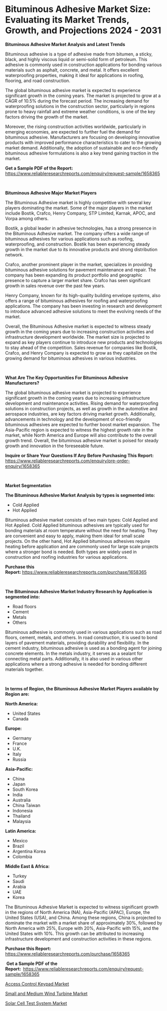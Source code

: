 <p><h1>Bituminous Adhesive Market Size: Evaluating its Market Trends, Growth, and Projections 2024 - 2031</h1></p><p><strong>Bituminous Adhesive Market Analysis and Latest Trends</strong></p>
<p><p>Bituminous adhesive is a type of adhesive made from bitumen, a sticky, black, and highly viscous liquid or semi-solid form of petroleum. This adhesive is commonly used in construction applications for bonding various materials such as asphalt, concrete, and metal. It offers excellent waterproofing properties, making it ideal for applications in roofing, flooring, and road construction.</p><p>The global bituminous adhesive market is expected to experience significant growth in the coming years. The market is projected to grow at a CAGR of 10.5% during the forecast period. The increasing demand for waterproofing solutions in the construction sector, particularly in regions prone to heavy rainfall and extreme weather conditions, is one of the key factors driving the growth of the market.</p><p>Moreover, the rising construction activities worldwide, particularly in emerging economies, are expected to further fuel the demand for bituminous adhesive. Manufacturers are focusing on developing innovative products with improved performance characteristics to cater to the growing market demand. Additionally, the adoption of sustainable and eco-friendly bituminous adhesive formulations is also a key trend gaining traction in the market.</p></p>
<p><strong>Get a Sample PDF of the Report:&nbsp;</strong> <a href="https://www.reliableresearchreports.com/enquiry/request-sample/1658365">https://www.reliableresearchreports.com/enquiry/request-sample/1658365</a></p>
<p>&nbsp;</p>
<p><strong>Bituminous Adhesive Major Market Players</strong></p>
<p><p>The Bituminous Adhesive market is highly competitive with several key players dominating the market. Some of the major players in the market include Bostik, Crafco, Henry Company, STP Limited, Karnak, APOC, and Vorpa among others.</p><p>Bostik, a global leader in adhesive technologies, has a strong presence in the Bituminous Adhesive market. The company offers a wide range of bituminous adhesives for various applications such as roofing, waterproofing, and construction. Bostik has been experiencing steady growth in the market due to its innovative products and strong distribution network.</p><p>Crafco, another prominent player in the market, specializes in providing bituminous adhesive solutions for pavement maintenance and repair. The company has been expanding its product portfolio and geographic presence to capture a larger market share. Crafco has seen significant growth in sales revenue over the past few years.</p><p>Henry Company, known for its high-quality building envelope systems, also offers a range of bituminous adhesives for roofing and waterproofing applications. The company has been investing in research and development to introduce advanced adhesive solutions to meet the evolving needs of the market.</p><p>Overall, the Bituminous Adhesive market is expected to witness steady growth in the coming years due to increasing construction activities and infrastructure development worldwide. The market size is projected to expand as key players continue to introduce new products and technologies to stay ahead of the competition. Sales revenue for companies like Bostik, Crafco, and Henry Company is expected to grow as they capitalize on the growing demand for bituminous adhesives in various industries.</p></p>
<p>&nbsp;</p>
<p><strong>What Are The Key Opportunities For Bituminous Adhesive Manufacturers?</strong></p>
<p><p>The global bituminous adhesive market is projected to experience significant growth in the coming years due to increasing infrastructure development and maintenance activities. Rising demand for waterproofing solutions in construction projects, as well as growth in the automotive and aerospace industries, are key factors driving market growth. Additionally, advancements in technology and the development of eco-friendly bituminous adhesives are expected to further boost market expansion. The Asia-Pacific region is expected to witness the highest growth rate in the market, while North America and Europe will also contribute to the overall growth trend. Overall, the bituminous adhesive market is poised for steady growth and innovation in the foreseeable future.</p></p>
<p><strong>Inquire or Share Your Questions If Any Before Purchasing This Report:</strong> <a href="https://www.reliableresearchreports.com/enquiry/pre-order-enquiry/1658365">https://www.reliableresearchreports.com/enquiry/pre-order-enquiry/1658365</a></p>
<p>&nbsp;</p>
<p><strong>Market Segmentation</strong></p>
<p><strong>The Bituminous Adhesive Market Analysis by types is segmented into:</strong></p>
<p><ul><li>Cold Applied</li><li>Hot Applied</li></ul></p>
<p><p>Bituminous adhesive market consists of two main types: Cold Applied and Hot Applied. Cold Applied bituminous adhesives are typically used for bonding materials at room temperature without the need for heating. They are convenient and easy to apply, making them ideal for small scale projects. On the other hand, Hot Applied bituminous adhesives require heating before application and are commonly used for large scale projects where a stronger bond is needed. Both types are widely used in construction and roofing industries for various applications.</p></p>
<p><strong>Purchase this Report:&nbsp;</strong><a href="https://www.reliableresearchreports.com/purchase/1658365">https://www.reliableresearchreports.com/purchase/1658365</a></p>
<p>&nbsp;</p>
<p><strong>The Bituminous Adhesive Market Industry Research by Application is segmented into:</strong></p>
<p><ul><li>Road floors</li><li>Cement</li><li>Metals</li><li>Others</li></ul></p>
<p><p>Bituminous adhesive is commonly used in various applications such as road floors, cement, metals, and others. In road construction, it is used to bond layers of pavement materials, providing durability and flexibility. In the cement industry, bituminous adhesive is used as a bonding agent for joining concrete elements. In the metals industry, it serves as a sealant for connecting metal parts. Additionally, it is also used in various other applications where a strong adhesive is needed for bonding different materials together.</p></p>
<p>&nbsp;</p>
<p><strong>In terms of Region, the Bituminous Adhesive Market Players available by Region are:</strong></p>
<p>
    <p> <strong> North America: </strong>
        <ul>
            <li>United States</li>
            <li>Canada</li>
        </ul>
        </p> 
    <p> <strong> Europe: </strong>
        <ul>
            <li>Germany</li>
            <li>France</li>
            <li>U.K.</li>
            <li>Italy</li>
            <li>Russia</li>
        </ul>
        </p> 
    <p> <strong> Asia-Pacific: </strong>
        <ul>
            <li>China</li>
            <li>Japan</li>
            <li>South Korea</li>
            <li>India</li>
            <li>Australia</li>
            <li>China Taiwan</li>
            <li>Indonesia</li>
            <li>Thailand</li>
            <li>Malaysia</li>
        </ul>
        </p> 
    <p> <strong> Latin America: </strong>
        <ul>
            <li>Mexico</li>
            <li>Brazil</li>
            <li>Argentina Korea</li>
            <li>Colombia</li>
        </ul>
        </p> 
    <p> <strong> Middle East & Africa: </strong>
        <ul>
            <li>Turkey</li>
            <li>Saudi</li>
            <li>Arabia</li>
            <li>UAE</li>
            <li>Korea</li>
        </ul>
    </p>
    </p>
<p><p>The Bituminous Adhesive Market is expected to witness significant growth in the regions of North America (NA), Asia-Pacific (APAC), Europe, the United States (USA), and China. Among these regions, China is projected to dominate the market with a market share of approximately 30%, followed by North America with 25%, Europe with 20%, Asia-Pacific with 15%, and the United States with 10%. This growth can be attributed to increasing infrastructure development and construction activities in these regions.</p></p>
<p><strong>Purchase this Report: </strong><a href="https://www.reliableresearchreports.com/purchase/1658365">https://www.reliableresearchreports.com/purchase/1658365</a></p>
<p>&nbsp;<strong>Get a Sample PDF of the Report:&nbsp;&nbsp;</strong><a href="https://www.reliableresearchreports.com/enquiry/request-sample/1658365">https://www.reliableresearchreports.com/enquiry/request-sample/1658365</a></p>
<p><strong></strong></p>
<p><p><a href="https://view.publitas.com/reportprime-1/access-control-keypad-market-size-reflecting-a-forecast-till-2030-market-by-type-by-application-and-by-geography/">Access Control Keypad Market</a></p><p><a href="https://view.publitas.com/reportprime-1/small-and-medium-wind-turbine-market-size-and-examines-its-market-scope-with-a-primary-focus-on-growth-opportunities-and-forecasted-trends-spanning-from-2023-to-2030/">Small and Medium Wind Turbine Market</a></p><p><a href="https://view.publitas.com/reportprime-1/solar-cell-test-system-market-provides-a-comprehensive-analysis-including-a-macro-overview-of-the-market-as-well-as-micro-details-such-as-market-size-and-competitive-landscape/">Solar Cell Test System Market</a></p></p>